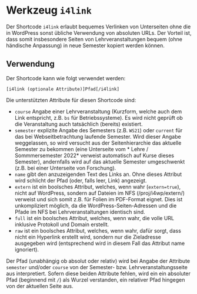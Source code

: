 Werkzeug `i4link`
=================

Der Shortcode `i4link` erlaubt bequemes Verlinken von Unterseiten ohne die in
WordPress sonst übliche Verwendung von absoluten URLs. Der Vorteil ist, dass
somit insbesondere Seiten von Lehrveranstaltungen bequem (ohne händische
Anpassung) in neue Semester kopiert werden können.

Verwendung
----------

Der Shortcode kann wie folgt verwendet werden:

    [i4link (optionale Attribute)]Pfad[/i4link]

Die unterstützten Attribute für diesen Shortcode sind:

 * `course` Angabe einer Lehrveranstaltung (Kurzform, welche auch dem Link
   entspricht, z.B. `bs` für Betriebssysteme).
   Es wird nicht geprüft ob die Veranstaltung auch tatsächlich (bereits)
   existiert.
 * `semester` explizite Angabe des Semesters (z.B. `WS21`) oder `current`
   für das bei Webseitbetrachtung laufende Semester.
   Wird dieser Angabe weggelassen, so wird versucht aus der Seitenhierarchie das
   aktuelle Semester zu bekommen (eine Unterseite vom * Lehre / Sommmersemester 2022*
   verweist automatisch auf Kurse dieses Semester), andernfalls wird auf das
   aktuelle Semester umgeschwenkt (z.B. bei einer Unterseite von Forschung).
 * `name` gibt den anzuzeigenden Text des Links an. Ohne dieses Attribut wird
   schlicht der Pfad (oder, falls leer, Link) angezeigt.
 * `extern` ist ein boolsches Attribut, welches, wenn wahr (`extern=true`), nicht auf WordPress,
   sondern auf Dateien im NFS (/proj/i4wp/extern/) verweist und sich somit z.B.
   für Folien im PDF-Format eignet.
   Dies ist unkompliziert möglich, da die WordPress-Seiten-Adressen und die
   Pfade im NFS bei Lehrveranstaltungen identisch sind.
 * `full` ist ein boolsches Attribut, welches, wenn wahr, die volle URL
   inklusive Protokoll und Domain erstellt.
 * `raw` ist ein boolsches Attribut, welches, wenn wahr, dafür sorgt, dass nicht
   ein Hyperlink erstellt wird, sondern nur die Zieladresse ausgegeben wird
   (entsprechend wird in diesem Fall das Attribut name ignoriert).

Der Pfad (unabhängig ob absolut oder relativ) wird bei Angabe der Attribute
`semester` und/oder `course` von der Semester- bzw. Lehrveranstaltungsseite
aus interpretiert.
Sofern diese beiden Attribute fehlen, wird ein ein absoluter Pfad (beginnend
mit `/`) als Wurzel verstanden, ein relativer Pfad hingegen von der aktuellen
Seite aus.
